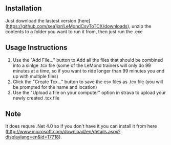 ﻿Installation
------------
Just download the lastest version [here] (https://github.com/sea1jxr/LeMondCsvToTCX/downloads), unzip the contents to a folder you want to run it from, then just run the .exe

 
Usage Instructions
------------------
1. Use the "Add File..." button to Add all the files that should be combined into a sinlge .tcx file (some of the LeMond trainers will only do 99 minutes at a time, so if you want to ride longer than 99 minutes you end up with multiple files)
2. Click the "Create Tcx..." button to save the csv files as .tcx file (you will be prompted for the name and location)
3. Use the "Upload a file on your computer" option in strava to upload your newly created .tcx file
 
Note
----
It does requre .Net 4.0 so if you don't have it you can install it from here (http://www.microsoft.com/download/en/details.aspx?displaylang=en&id=17718).